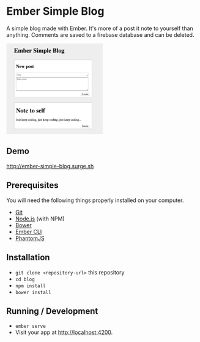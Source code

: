 # Ember Simple Blog

A simple blog made with Ember. It's more of a post it note to yourself than anything. Comments are saved to a firebase database and can be deleted.

<img src="https://github.com/tchan/ember-blog/blob/master/demo.png" width=50% height=50%>

## Demo

http://ember-simple-blog.surge.sh

## Prerequisites

You will need the following things properly installed on your computer.

* [Git](https://git-scm.com/)
* [Node.js](https://nodejs.org/) (with NPM)
* [Bower](https://bower.io/)
* [Ember CLI](https://ember-cli.com/)
* [PhantomJS](http://phantomjs.org/)

## Installation

* `git clone <repository-url>` this repository
* `cd blog`
* `npm install`
* `bower install`

## Running / Development

* `ember serve`
* Visit your app at [http://localhost:4200](http://localhost:4200).
